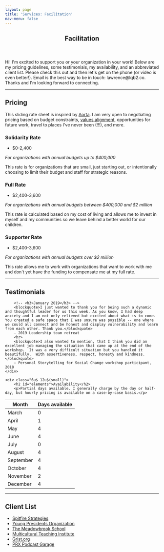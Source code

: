 ```yaml
---
layout: page
title: 'Services: Facilitation'
nav-menu: false
---
```


<!-- Main -->
<div id="main" class="alt">

<!-- One -->
<section id="one">
	<div class="inner">
		<header class="major">
			<h1>Facilitation</h1>
		</header>
		<p>Hi! I'm excited to support you or your organization in your work! Below are my pricing guidelines, some testimonials, my availability, and an abbreviated client list. Please check this out and then let's get on the phone (or video is even better!). Email is the best way to be in touch: lawrence@lqb2.co. Thanks and I'm looking forward to connecting. 

<hr class="major" />

<!-- Content -->
<h2 id="content">Pricing</h2>
<p>
	This sliding rate sheet is inspired by <a href="http://aorta.coop/rates/">Aorta</a>. I am very open to negotiating pricing based on budget constraints, <a href="http://www.lawrencebarrinerii.com/vision" target="_blank">values alignment</a>, opportunities for future work, travel to places I've never been (!!!), and more.
</p>
<div class="row">
	<div class="4u 12u$(medium)">
		<h3>Solidarity Rate</h3>
		<ul class="actions">
			<li><span class="button special disabled">$0-2,400</span></li>
		</ul>
		<p><i>For organizations with annual budgets up to $400,000</i></p>
		<p>This rate is for organizations that are small, just starting out, or intentionally choosing to limit their budget and staff for strategic reasons.</p>
	</div>
	<div class="4u 12u$(medium)">
		<h3>Full Rate</h3>
		<ul class="actions">
			<li><span class="button special">$2,400-3,600</span></li>
		</ul>
		<p><i>For organizations with annual budgets between $400,000 and $2 million</i></p>
		<p>This rate is calculated based on my cost of living and allows me to invest in myself and my communities so we leave behind a better world for our children. </p>
	</div>
	<div class="4u$ 12u$(medium)">
		<h3>Supporter Rate</h3>
		<ul class="actions">
			<li><span class="button special disabled">$2,400-3,600</span></li>
		</ul>
		<p><i>For organizations with annual budgets over $2 million</i></p>
		<p>This rate allows me to work with organizations that want to work with me and don't yet have the funding to compensate me at my full rate.</p>
	</div>
</div>

	

<hr class="major" />

<!-- <h2 id="content">Testimonials</h2> -->
<!-- <p></p> -->

<div class="row">
	<div class="6u 12u$(small)">
		<h2 id="content">Testimonials</h2>

		<!-- <h3>January 2019</h3> -->
		<blockquote>I just wanted to thank you for being such a dynamic and thoughtful leader for us this week. As you know, I had deep anxiety and I am not only relieved but excited about what is to come. You created a safe space that I was unsure was possible -- one where we could all connect and be honest and display vulnerability and learn from each other. Thank you.</blockquote>
		– 2019 Leadership team retreat
		<hr> 
		<blockquote>I also wanted to mention, that I think you did an excellent job managing the situation that came up at the end of the workshop.  It was a very difficult situation but you handled it beautifully.  With assertiveness, respect, honesty and kindness.</blockquote>
		— Personal Storytelling for Social Change workshop participant, 2018
	</div>

	<div class="6u$ 12u$(small)">
		<h2 id="elements">Availability</h2>
		<p>Partial days available. I generally charge by the day or half-day, but hourly pricing is available on a case-by-case basis.</p>

<div class="table-wrapper">
	<table class="alt">
		<thead>
			<tr>
				<th>Month</th>
				<th>Days available</th>
			</tr>
		</thead>
		<tbody>
			<tr>
				<td>March</td>
				<td>0</td>
			</tr>
			<tr>
				<td>April</td>
				<td>1</td>
			</tr>
			<tr>
				<td>May</td>
				<td>4</td>
			</tr>
			<tr>
				<td>June</td>
				<td>4</td>
			</tr>
			<tr>
				<td>July</td>
				<td>0</td>
			</tr>
			<tr>
				<td>August</td>
				<td>4</td>
			</tr>
			<tr>
				<td>September</td>
				<td>4</td>
			</tr>
			<tr>
				<td>October</td>
				<td>4</td>
			</tr>
			<tr>
				<td>November</td>
				<td>2</td>
			</tr>
			<tr>
				<td>December</td>
				<td>4</td>
			</tr>
		</tbody>
	</table>
			
</div>
	</div>
</div>

<hr class="major" />


<!-- Elements -->
<h2 id="elements">Client List</h2>

<ul>
 <li><a href="https://www.spitfirestrategies.com">Spitfire Strategies</a></li>
 <li><a href="https://www.ypo.org">Young Presidents Organization</a></li>
 <li><a href="https://www.meadowbrook-ma.org">The Meadowbrook School</a></li>
 <li><a href="http://www.multiculturalteaching.org">Multicultural Teaching Institute</a></li>
 <li><a href="https://grist.org">Grist.org</a></li>
 <li><a href="https://www.podcastgarage.org">PRX Podcast Garage</a></li>
</ul>

